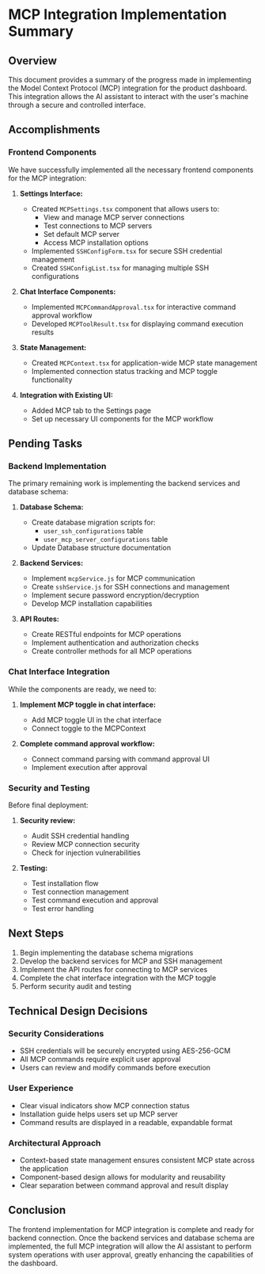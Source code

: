 # MCP Integration Implementation Summary

## Overview
This document provides a summary of the progress made in implementing the Model Context Protocol (MCP) integration for the product dashboard. This integration allows the AI assistant to interact with the user's machine through a secure and controlled interface.

## Accomplishments

### Frontend Components
We have successfully implemented all the necessary frontend components for the MCP integration:

1. **Settings Interface:**
   - Created `MCPSettings.tsx` component that allows users to:
     - View and manage MCP server connections
     - Test connections to MCP servers
     - Set default MCP server
     - Access MCP installation options
   - Implemented `SSHConfigForm.tsx` for secure SSH credential management
   - Created `SSHConfigList.tsx` for managing multiple SSH configurations

2. **Chat Interface Components:**
   - Implemented `MCPCommandApproval.tsx` for interactive command approval workflow
   - Developed `MCPToolResult.tsx` for displaying command execution results

3. **State Management:**
   - Created `MCPContext.tsx` for application-wide MCP state management
   - Implemented connection status tracking and MCP toggle functionality

4. **Integration with Existing UI:**
   - Added MCP tab to the Settings page
   - Set up necessary UI components for the MCP workflow

## Pending Tasks

### Backend Implementation
The primary remaining work is implementing the backend services and database schema:

1. **Database Schema:**
   - Create database migration scripts for:
     - `user_ssh_configurations` table
     - `user_mcp_server_configurations` table
   - Update Database structure documentation

2. **Backend Services:**
   - Implement `mcpService.js` for MCP communication
   - Create `sshService.js` for SSH connections and management
   - Implement secure password encryption/decryption
   - Develop MCP installation capabilities

3. **API Routes:**
   - Create RESTful endpoints for MCP operations
   - Implement authentication and authorization checks
   - Create controller methods for all MCP operations

### Chat Interface Integration
While the components are ready, we need to:

1. **Implement MCP toggle in chat interface:**
   - Add MCP toggle UI in the chat interface
   - Connect toggle to the MCPContext

2. **Complete command approval workflow:**
   - Connect command parsing with command approval UI
   - Implement execution after approval

### Security and Testing
Before final deployment:

1. **Security review:**
   - Audit SSH credential handling
   - Review MCP connection security
   - Check for injection vulnerabilities

2. **Testing:**
   - Test installation flow
   - Test connection management
   - Test command execution and approval
   - Test error handling

## Next Steps

1. Begin implementing the database schema migrations
2. Develop the backend services for MCP and SSH management
3. Implement the API routes for connecting to MCP services
4. Complete the chat interface integration with the MCP toggle
5. Perform security audit and testing

## Technical Design Decisions

### Security Considerations
- SSH credentials will be securely encrypted using AES-256-GCM
- All MCP commands require explicit user approval
- Users can review and modify commands before execution

### User Experience
- Clear visual indicators show MCP connection status
- Installation guide helps users set up MCP server
- Command results are displayed in a readable, expandable format

### Architectural Approach
- Context-based state management ensures consistent MCP state across the application
- Component-based design allows for modularity and reusability
- Clear separation between command approval and result display

## Conclusion
The frontend implementation for MCP integration is complete and ready for backend connection. Once the backend services and database schema are implemented, the full MCP integration will allow the AI assistant to perform system operations with user approval, greatly enhancing the capabilities of the dashboard. 